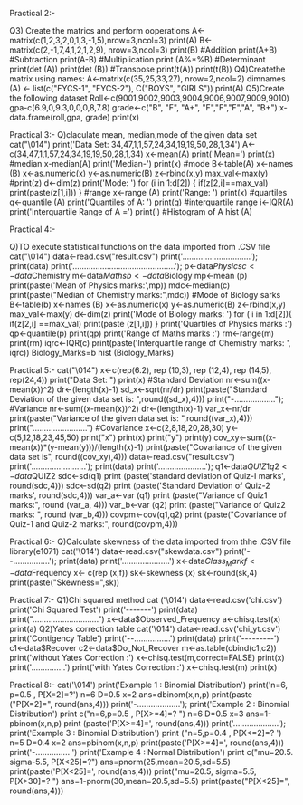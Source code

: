 Practical 2:-

Q3) Create the matrics and perform ooperations
A<-matrix(c(1,2,3,2,0,1,3,-1,5),nrow=3,ncol=3)
print(A)
B<-matrix(c(2,-1,7,4,1,2,1,2,9), nrow=3,ncol=3)
print(B)
#Addition
print(A+B)
#Subtraction
print(A-B)
#Multiplication
print (A%*%B)
#Determinant
print(det (A))
print(det (B))
#Transpose
print(t(A))
print(t(B))
Q4)Createthe matrix using names:
A<-matrix(c(35,25,33,27), nrow=2,ncol=2)
dimnames (A) <- list(c("FYCS-1", "FYCS-2"), C("BOYS", "GIRLS"))
print(A)
Q5)Create the following dataset
Roll<-c(9001,9002,9003,9004,9006,9007,9009,9010)
gpa-c(6.9,0,9.3,0,0,0,8,7.8)
grade<-c("B", "F", "A+", "F","F","F","A", "B+")
x-data.frame(roll,gpa, grade)
print(x)

Practical 3:-
Q)claculate mean, median,mode of the given data set
cat("\014")
print('Data Set: 34,47,1,1,57,24,34,19,19,50,28,1,34')
A<-c(34,47,1,1,57,24,34,19,19,50,28,1,34)
x<-mean(A)
print('Mean=')
print(x)
#median
x-median(A)
print('Median-')
print(x)
#mode
B<-table(A)
x<-names (B)
x<-as.numeric(x)
y<-as.numeric(B)
z<-rbind(x,y)
max_val<-max(y)
#print(z)
d<-dim(z)
print('Mode: ')
for (i in 1:d[2]) {
if(z[2,i]==max_val)
print(paste(z[1,i]))
}
#range
x<-range (A)
print('Range: ')
print(x)
#quartiles
q<-quantile (A)
print('Quantiles of A: ')
print(q)
#interquartile range
i<-IQR(A)
print('Interquartile Range of A =')
print(i)
#Histogram of A
hist (A)

Practical 4:-

Q)TO execute statistical functions on the data imported from .CSV file
cat("\014")
data<-read.csv("result.csv")
print('..............................');
print(data)
print('.............................................');
p<-data$Physics
c<-data$Chemistry
m<-data$Maths
b<-data$Biology
mp<-mean (p)
print(paste('Mean of Physics marks:',mp))
mdc<-median(c)
print(paste("Median of Chemistry marks:",mdc))
#Mode of Biology sarks
B<-table(b)
x<-names (B)
x<-as.numeric(x)
y<-as.numeric(B)
z<-rbind(x,y)
max_val<-max(y)
d<-dim(z)
print('Mode of Biology marks: ')
for ( i in 1:d[2]){
if(z[2,i] ==max_val)
print(paste (z[1,i]))
}
print('Quartiles of Physics marks :')
qp<-quantile(p)
print(qp)
print('Range of Maths marks :')
rm<-range(m)
print(rm)
iqrc<-IQR(c)
print(paste('Interquartile range of Chemistry marks: ', iqrc))
Biology_Marks=b
hist (Biology_Marks)

Practical 5:-
cat("\014")
x<-c(rep(6.2), rep (10,3), rep (12,4), rep (14,5), rep(24,4))
print("Data Set: ")
print(x)
#Standard Deviation
nr<-sum((x-mean(x))^2)
dr<-(length(x)-1)
sd_x<-sqrt(nr/dr)
print(paste("Standard Deviation of the given data set is: ",round((sd_x),4)))
print("-..................");
#Variance
nr<-sum((x-mean(x))^2)
dr<-(length(x)-1)
var_x<-nr/dr
print(paste("Variance of the given data set is: ",round((var_x),4)))
print("........................")
#Covariance
x<-c(2,8,18,20,28,30)
y<-c(5,12,18,23,45,50)
print("x")
print(x)
print("y")
print(y)
cov_xy<-sum((x-mean(x))*(y-mean(y)))/(length(x)-1) 
print(paste("Covariance of the given data set is", round((cov_xy),4)))
data<-read.csv("result.csv")
print('........................');
print(data)
print('.....................');
q1<-data$QUIZ1
q2<-data$QUIZ2
sdc<-sd(q1) 
print (paste('standard deviation of Quiz-I marks', round(sdc,4)))
sdc<-sd(q2)
print (paste('Standard Deviation of Quiz-2 marks', round(sdc,4)))
var_a<-var (q1)
print (paste("Variance of Quiz1 marks:", round (var_a, 4)))
var_b<-var (q2)
print (paste("Variance of Quiz2 marks: ", round (var_b,4)))
covpm<-cov(q1,q2) 
print (paste("Covariance of Quiz-1 and Quiz-2 marks:", round(covpm,4)))


Practical 6:-
Q)Calculate skewness of the data imported from thhe .CSV file
library(e1071)
cat('\014')
data<-read.csv("skewdata.csv")
print('--................');
print(data)
print('.....................')
x<-data$Class_Mark
f<-data$Frequency
x<- c(rep (x,f))
sk<-skewness (x)
sk<-round(sk,4)
print(paste("Skewness=",sk))


Practical 7:-
Q1)Chi  squared method
cat ('\014')
data<-read.csv('chi.csv')
print('Chi Squared Test')
print('-------')
print(data)
print(".............................")
x<-data$Observed_Frequency
a<-chisq.test(x)
print(a)
Q2)Yates correction table
cat('\014')
data<-read.csv('chi_yt.csv')
print('Contigency Table')
print('--................')
print(data)
print('---------')
c1<-data$Recover
c2<-data$Do_Not_Recover
m<-as.table(cbind(c1,c2))
print('without Yates Correction :')
x<-chisq.test(m,correct=FALSE)
print(x)
print('...............')
print('with Yates Correction :')
x<-chisq.test(m)
print(x)


Practical 8:-
cat('\014')
print('Example 1 : Binomial Distribution')
print('n=6, p=0.5 , P[X=2]=?')
n=6
D=0.5
x=2
ans=dbinom(x,n,p)
print(paste ("P[X=2]=", round(ans,4)))
print('-...................');
print('Example 2 : Binomial Distribution')
print c("n=6,p=0.5 , P[X>=4]=? ")
n=6
D=0.5
x=3
ans=1-pbinom(x,n,p)
print (paste('P[X>=4]=', round(ans,4)))
print('....................');
print('Example 3 : Binomial Distribution')
print ("n=5,p=0.4 , P[X<=2]=? ')
n=5
D=0.4
x=2
ans=pbinom(x,n,p)
print(paste('P[X>=4]=', round(ans,4)))
print('-............... ')
print('Example 4 : Normal Distribution')
print c("mu=20.5. sigma-5.5, P[X<25]=?")
ans=pnorm(25,mean=20.5,sd=5.5)
print(paste('P[X<25]=', round(ans,4)))
print("mu=20.5, sigma=5.5, P[X>30]=? ")
ans=1-pnorm(30,mean=20.5,sd=5.5)
print(paste("P[X<25]=", round(ans,4)))
